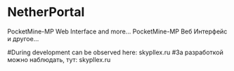 NetherPortal
============
 
PocketMine-MP Web Interface and more...
PocketMine-MP Веб Интерфейс и другое...

#During development can be observed here: skypllex.ru
#За разработкой можно наблюдать, тут: skypllex.ru
